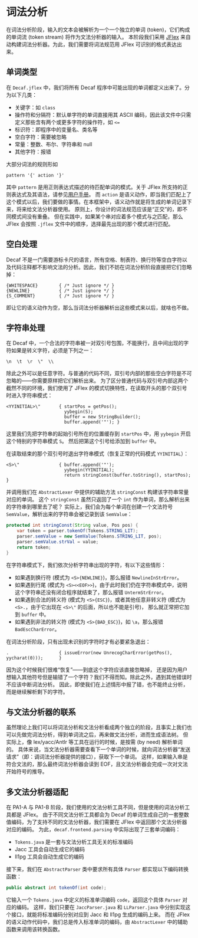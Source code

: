 # 词法分析

在词法分析阶段，输入的文本会被解析为一个一个独立的单词 (token)，它们构成的单词流 (token stream) 将作为文法分析器的输入。
本阶段我们采用 [JFlex](http://jflex.de) 来自动构建词法分析器。为此，我们需要将词法规范用 JFlex 可识别的格式表达出来。

## 单词类型

在 `Decaf.jflex` 中，我们将所有 Decaf 程序中可能出现的单词都定义出来了。分为以下几类：

- 关键字：如 `class`
- 操作符和分隔符：默认单字符的单词直接用其 ASCII 编码，因此该文件中只需定义那些含有两个或更多字符的操作符，如 `<=`
- 标识符：即程序中的变量名、类名等
- 空白字符：需要被忽略
- 常量：整数、布尔、字符串和 null
- 其他字符：报错

大部分词法的规则形如

```text
pattern '{' action '}'
```

其中 `pattern` 是用正则表达式描述的待匹配单词的模式。关于 JFlex 所支持的正则表达式及其语法，请参见[用户手册](https://jflex.de/manual.pdf)。
而 `action` 是语义动作，即当我们匹配上了这个模式以后，我们要做的事情。在本框架中，语义动作就是将生成的单词记录下来，将来给文法分析器使用。
原则上，你设计的词法规范应该是“正交”的，即不同模式间没有重叠。
但在实践中，如果某个串对应着多个模式与之匹配，那么 JFlex 会按照 `.jflex` 文件中的顺序，选择最先出现的那个模式进行匹配。

## 空白处理

Decaf 不是一门需要游标卡尺的语言，所有空格、制表符、换行符等空白字符以及代码注释都不影响文法的分析。因此，我们不妨在词法分析阶段直接把它们忽略掉：

```jflex
{WHITESPACE}        { /* Just ignore */ }
{NEWLINE}           { /* Just ignore */ }
{S_COMMENT}         { /* Just ignore */ }
```

即让它的语义动作为空，那么当词法分析器解析出这些模式来以后，就啥也不做。

## 字符串处理

在 Decaf 中，一个合法的字符串被一对双引号包围，不能换行，且中间出现的字符如果是转义字符，必须是下列之一：

```text
\n  \t  \r  \"  \\
```

除此之外可以是任意字符。与普通的代码不同，双引号内部的那些空白字符是不可忽略的——你需要原样把它们解析出来。
为了区分普通代码与双引号内部这两个截然不同的环境，我们使用了 JFlex 的模式切换特性，在读取开头的那个双引号时进入字符串模式：

```jflex
<YYINITIAL>\"       { startPos = getPos();
                      yybegin(S);
                      buffer = new StringBuilder();
                      buffer.append('"'); }
```

这里我们先把字符串的起始引号所在的位置缓存到 `startPos` 中，用 `yybegin` 开启这个特别的字符串模式 `S`。
然后把第这个引号给添加到 `buffer` 中。

在读取结束的那个双引号时退出字符串模式（恢复正常的代码模式 `YYINITIAL`）：

```jflex
<S>\"               { buffer.append('"');
                      yybegin(YYINITIAL);
                      return stringConst(buffer.toString(), startPos); }
```

并调用我们在 `AbstractLexer` 中提供的辅助方法 `stringConst` 构建该字符串常量对应的单词。
这个 `stringConst` 虽然只返回了一个 `int` 作为单词，那么解析出来的字符串到哪里去了呢？
实际上，我们会为每个单词在创建一个文法符号 `SemValue`，解析出来的字符串会被记录到该 `SemValue`：

```java
protected int stringConst(String value, Pos pos) {
    var token = parser.tokenOf(Tokens.STRING_LIT);
    parser.semValue = new SemValue(Tokens.STRING_LIT, pos);
    parser.semValue.strVal = value;
    return token;
}
```

在字符串模式下，我们依次分析字符串出现的字符，有以下这些情形：

- 如果遇到换行符 (模式为 `<S>{NEWLINE}`)，那么报错 `NewlineInStrError`。
- 如果遇到行尾 (模式为 `<S><<EOF>>`)，由于此时我们仍在字符串模式中，说明这个字符串还没有闭合程序就结束了，那么报错 `UntermStrError`。
- 如果遇到合法的转义符 (模式为 `<S>{ESC}`)，或者其他任意非转义符 (模式为 `<S>.`，由于它出现在 `<S>\"` 的后面，所以也不能是引号)，
那么就正常把它加到 `buffer` 中。
- 如果遇到非法的转义符 (模式为 `<S>{BAD_ESC}`)，如 `\a`，那么报错 `BadEscCharError`。

在词法分析阶段，只有出现未识别的字符时才有必要紧急退出：

```jflex
.                   { issueError(new UnrecogCharError(getPos(), yycharat(0)));      }
```

因为这个时候我们很难“恢复”——到底这个字符应该直接忽略掉，
还是因为用户想输入其他符号但是输错了一个字符？我们不得而知。除此之外，遇到其他错误时不应该中断词法分析。
因此，即使我们在上述情形中报了错，也不能终止分析，而是继续解析剩下的字符。

## 与文法分析器的联系

虽然理论上我们可以将词法分析和文法分析看成两个独立的阶段，且事实上我们也可以先做完词法分析，得到单词流之后，再来做文法分析，进而生成语法树。
但实际上，像 lex/yacc/Antlr 等工具在运行的时候，是按需 (by need) 解析单词的。
具体来说，当文法分析器需要查看下一个单词的时候，就向词法分析器“发送请求”（即：调词法分析器提供的接口），获取下一个单词。
这样，如果输入串是符合文法的，那么最终词法分析器会读到 EOF，且文法分析器会完成一次对文法开始符号的推导。

## 多文法分析器适配

在 PA1-A 与 PA1-B 阶段，我们使用的文法分析工具不同，但是使用的词法分析工具都是 JFlex。
由于不同文法分析工具都会为 Decaf 的单词生成自己的一套整数值编码，为了支持不同的文法分析器，我们需要在 JFlex 中返回那个文法分析器对应的编码。
为此，`decaf.frontend.parsing` 中实际出现了三套单词编码：

- `Tokens.java` 是一套与文法分析工具无关的标准编码
- Jacc 工具会自动生成它的编码
- ll1pg 工具会自动生成它的编码

接下来，我们在 `AbstractParser` 类中要求所有具体 `Parser` 都实现以下编码转换函数：

```java
public abstract int tokenOf(int code);
```

它输入一个 `Tokens.java` 中定义的标准单词编码 `code`，返回这个具体 `Parser` 对应的编码。
这样，我们只要在 `JaccParser.java` 和 `LLParser.java` 中分别实现这个接口，就能将标准编码分别对应到 Jacc 和 ll1pg 生成的编码上来。
而在 JFlex 的语义动作代码中，我们总是传入标准单词的编码，由 `AbstractLexer` 中的辅助函数来调用该转换函数。
